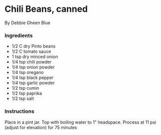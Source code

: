 # Chili Beans, canned

By Debbie Gheen Blue

### Ingredients

* 1/2 C dry Pinto beans
* 1/2 C tomato sauce
* 1 tsp dry minced onion
* 1/4 tsp chili powder
* 1/4 tsp onion powder
* 1/4 tsp oregano
* 1/4 tsp black pepper
* 1/4 tsp garlic powder
* 1/2 tsp cumin
* 1/2 tsp paprika
* 1/2 tsp salt

### Instructions

Place in a pint jar.
Top with boiling water to 1" headspace.
Process at 11 psi (adjust for elevation) for 75 minutes
